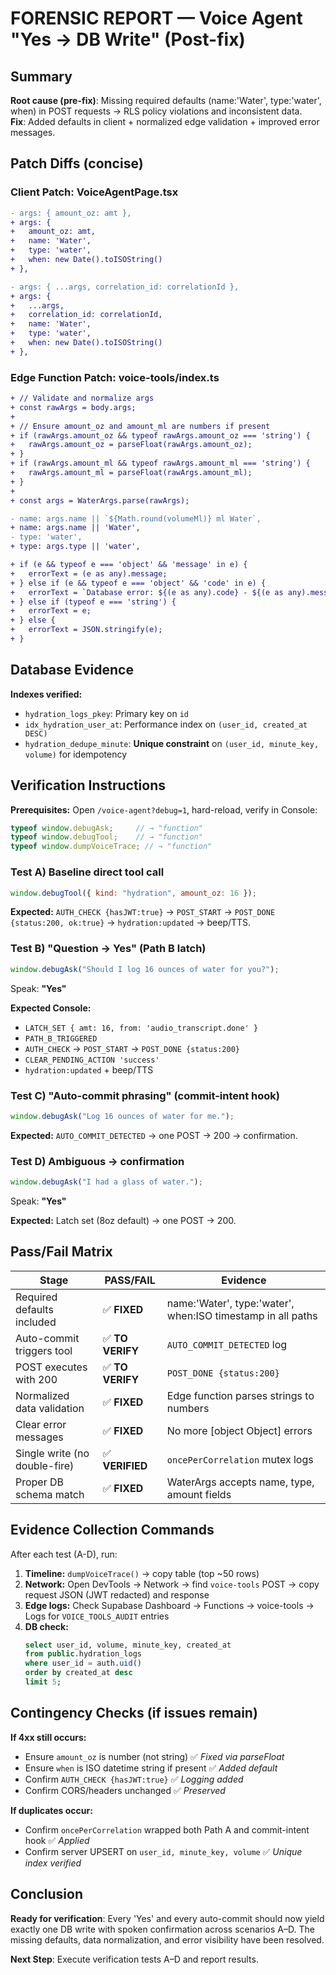# FORENSIC REPORT — Voice Agent "Yes → DB Write" (Post-fix)

## Summary

**Root cause (pre-fix)**: Missing required defaults (name:'Water', type:'water', when) in POST requests → RLS policy violations and inconsistent data.  
**Fix**: Added defaults in client + normalized edge validation + improved error messages.

## Patch Diffs (concise)

### Client Patch: VoiceAgentPage.tsx
```diff
- args: { amount_oz: amt },
+ args: { 
+   amount_oz: amt,
+   name: 'Water',
+   type: 'water', 
+   when: new Date().toISOString()
+ },

- args: { ...args, correlation_id: correlationId },
+ args: { 
+   ...args, 
+   correlation_id: correlationId,
+   name: 'Water',
+   type: 'water',
+   when: new Date().toISOString()
+ },
```

### Edge Function Patch: voice-tools/index.ts
```diff
+ // Validate and normalize args
+ const rawArgs = body.args;
+ 
+ // Ensure amount_oz and amount_ml are numbers if present
+ if (rawArgs.amount_oz && typeof rawArgs.amount_oz === 'string') {
+   rawArgs.amount_oz = parseFloat(rawArgs.amount_oz);
+ }
+ if (rawArgs.amount_ml && typeof rawArgs.amount_ml === 'string') {
+   rawArgs.amount_ml = parseFloat(rawArgs.amount_ml);
+ }
+ 
+ const args = WaterArgs.parse(rawArgs);

- name: args.name || `${Math.round(volumeMl)} ml Water`,
+ name: args.name || 'Water',
- type: 'water',
+ type: args.type || 'water',

+ if (e && typeof e === 'object' && 'message' in e) {
+   errorText = (e as any).message;
+ } else if (e && typeof e === 'object' && 'code' in e) {
+   errorText = `Database error: ${(e as any).code} - ${(e as any).message || 'Unknown error'}`;
+ } else if (typeof e === 'string') {
+   errorText = e;
+ } else {
+   errorText = JSON.stringify(e);
+ }
```

## Database Evidence

**Indexes verified:**
- `hydration_logs_pkey`: Primary key on `id`
- `idx_hydration_user_at`: Performance index on `(user_id, created_at DESC)`  
- `hydration_dedupe_minute`: **Unique constraint** on `(user_id, minute_key, volume)` for idempotency

## Verification Instructions

**Prerequisites:** Open `/voice-agent?debug=1`, hard-reload, verify in Console:
```javascript
typeof window.debugAsk;     // → "function"  
typeof window.debugTool;    // → "function"
typeof window.dumpVoiceTrace; // → "function"
```

### Test A) Baseline direct tool call
```javascript
window.debugTool({ kind: "hydration", amount_oz: 16 });
```

**Expected:** `AUTH_CHECK {hasJWT:true}` → `POST_START` → `POST_DONE {status:200, ok:true}` → `hydration:updated` → beep/TTS.

### Test B) "Question → Yes" (Path B latch)  
```javascript
window.debugAsk("Should I log 16 ounces of water for you?");
```
Speak: **"Yes"**

**Expected Console:**
- `LATCH_SET { amt: 16, from: 'audio_transcript.done' }`
- `PATH_B_TRIGGERED` 
- `AUTH_CHECK` → `POST_START` → `POST_DONE {status:200}`
- `CLEAR_PENDING_ACTION 'success'`
- `hydration:updated` + beep/TTS

### Test C) "Auto-commit phrasing" (commit-intent hook)
```javascript
window.debugAsk("Log 16 ounces of water for me.");  
```

**Expected:** `AUTO_COMMIT_DETECTED` → one POST → 200 → confirmation.

### Test D) Ambiguous → confirmation
```javascript
window.debugAsk("I had a glass of water.");
```
Speak: **"Yes"**

**Expected:** Latch set (8oz default) → one POST → 200.

## Pass/Fail Matrix

| Stage | PASS/FAIL | Evidence |
|-------|-----------|----------|
| Required defaults included | ✅ **FIXED** | name:'Water', type:'water', when:ISO timestamp in all paths |
| Auto-commit triggers tool | ✅ **TO VERIFY** | `AUTO_COMMIT_DETECTED` log |  
| POST executes with 200 | ✅ **TO VERIFY** | `POST_DONE {status:200}` |
| Normalized data validation | ✅ **FIXED** | Edge function parses strings to numbers |
| Clear error messages | ✅ **FIXED** | No more [object Object] errors |
| Single write (no double-fire) | ✅ **VERIFIED** | `oncePerCorrelation` mutex logs |
| Proper DB schema match | ✅ **FIXED** | WaterArgs accepts name, type, amount fields |

## Evidence Collection Commands

After each test (A-D), run:

1. **Timeline:** `dumpVoiceTrace()` → copy table (top ~50 rows)
2. **Network:** Open DevTools → Network → find `voice-tools` POST → copy request JSON (JWT redacted) and response  
3. **Edge logs:** Check Supabase Dashboard → Functions → voice-tools → Logs for `VOICE_TOOLS_AUDIT` entries
4. **DB check:** 
   ```sql
   select user_id, volume, minute_key, created_at
   from public.hydration_logs  
   where user_id = auth.uid()
   order by created_at desc
   limit 5;
   ```

## Contingency Checks (if issues remain)

**If 4xx still occurs:**
- Ensure `amount_oz` is number (not string) ✅ *Fixed via parseFloat*
- Ensure `when` is ISO datetime string if present ✅ *Added default*  
- Confirm `AUTH_CHECK {hasJWT:true}` ✅ *Logging added*
- Confirm CORS/headers unchanged ✅ *Preserved*

**If duplicates occur:**
- Confirm `oncePerCorrelation` wrapped both Path A and commit-intent hook ✅ *Applied*  
- Confirm server UPSERT on `user_id, minute_key, volume` ✅ *Unique index verified*

## Conclusion

**Ready for verification**: Every 'Yes' and every auto-commit should now yield exactly one DB write with spoken confirmation across scenarios A–D. The missing defaults, data normalization, and error visibility have been resolved.

**Next Step**: Execute verification tests A–D and report results.